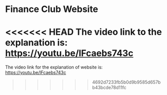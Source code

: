 # Finance Club Website
<<<<<<< HEAD
 The video link to the explanation is: https://youtu.be/lFcaebs743c
=======
The video link for the explanation of website is: https://youtu.be/lFcaebs743c
>>>>>>> 4692d7233fb5b0d9b9585d657bb43bcde78d11fc
 
